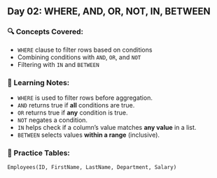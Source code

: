 ## Day 02: WHERE, AND, OR, NOT, IN, BETWEEN

### 🔍 Concepts Covered:
- `WHERE` clause to filter rows based on conditions
- Combining conditions with `AND`, `OR`, and `NOT`
- Filtering with `IN` and `BETWEEN`

### 🧠 Learning Notes:
- `WHERE` is used to filter rows before aggregation.
- `AND` returns true if **all** conditions are true.
- `OR` returns true if **any** condition is true.
- `NOT` negates a condition.
- `IN` helps check if a column’s value matches **any value** in a list.
- `BETWEEN` selects values **within a range** (inclusive).

### 📌 Practice Tables:
`Employees(ID, FirstName, LastName, Department, Salary)`